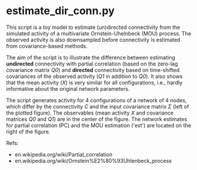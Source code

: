 # estimate_dir_conn.py

This script is a toy model to estimate (un)directed connectivity from the simulated activity of a multivariate Ornstein-Uhelnbeck (MOU) process. The observed activity is also downsampled before connectivity is estimated from covariance-based methods.

The aim of the script is to illustrate the difference between estimating **undirected** connectivity with partial correlation (based on the zero-lag covariance matrix *Q0*) and **directed** connectivity based on time-shifted covariances of the observed activity (*Q1* in addition to *Q0*). It also shows that the mean activity (*X*) is very similar for all configurations, i.e., hardly informative about the original network parameters.

The script generates activity for 4 configurations of a network of 4 nodes, which differ by the connectivity *C* and the input covariance matrix *Σ* (left of the plotted figure). The observables (mean activity *X* and covariance matrices *Q0* and *Q1*) are in the center of the figure. The network estimates for partial correlation (PC) and the MOU estimation ('est') are located on the right of the figure.

Refs:
- en.wikipedia.org/wiki/Partial_correlation
- en.wikipedia.org/wiki/Ornstein%E2%80%93Uhlenbeck_process
